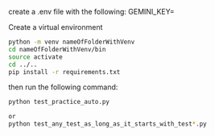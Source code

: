 create a .env file with the following:
GEMINI_KEY=

Create a virtual environment

```bash
python -m venv nameOfFolderWithVenv
cd nameOfFolderWithVenv/bin
source activate
cd ../..
pip install -r requirements.txt
```

then run the following command:

```bash
python test_practice_auto.py
```

```bash
or
python test_any_test_as_long_as_it_starts_with_test*.py
```
